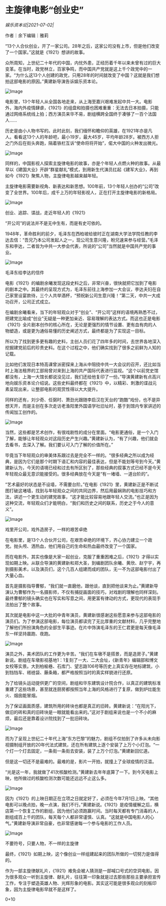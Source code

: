 # 主旋律电影“创业史”

*娱乐资本论|2021-07-02|*

作者｜余下编辑｜雅莉

“13个人合伙创业，开了一家公司。28年之后，这家公司没有上市，但是他们改变了一个国家。”这就是《1921》想讲的故事。

众所周知，上世纪二十年代的中国，内忧外患，正经历着千年以来未曾有过的巨大变革。在当时，政党林立，百家争鸣，而中国共产党就是这上千个政党中的一家。“为什么这13个人创建的政党，只用28年的时间就改变了中国？这就是我们想拍这部电影的原因。”黄建新导演告诉娱乐资本论。

![Image](https://mmbiz.qpic.cn/mmbiz_jpg/jNZszpkibXx8YbbfQ1ItYiak0K1MCwye5VqWklYTF5w5O41UsDHMm1xNzHGOnibPvYbTxQBP4ljZ8BfhBhdVah7vA/640?wx_fmt=jpeg&tp=webp&wxfrom=5&wx_lazy=1&wx_co=1)

电影里，13个年轻人从全国各地走来，从上海至嘉兴艰难发起中共一大。电影外，海内外疫情肆虐，《1921》的组盘和拍摄也困难重重：无法去日本拍摄，只能通过网络系统线上拍；西方演员来华不易，剧组横跨全国终于凑够了一百个法国人……

历史是由小人物书写的。此时此刻，我们缅怀和瞻仰的英雄，在1921年亦是凡人。看看这13个人的年龄吧，最小19岁，最大45岁，平均年龄28岁。被西方人拒之门外后在街头奔跑，隔着铁栏互诉“使命将将开始”，偌大中国的火种发出微光。

![Image](https://mmbiz.qpic.cn/mmbiz_jpg/jNZszpkibXx8YbbfQ1ItYiak0K1MCwye5VbiaS9K4j3HvdKib4T9SUNuzd8VcukBqVEmQa8yb6S8IsmgwQeK12B70A/640?wx_fmt=jpeg&tp=webp&wxfrom=5&wx_lazy=1&wx_co=1)

同样的，中国影视人探索主旋律电影的故事，亦是个年轻人点燃火种的故事。从最早以《建国大业》开辟“群星献礼”模式，到用新生代演员扛起《建军大业》，再到如今《1921》聚焦人物，主旋律电影越来越年轻。

主旋律电影需要新视角、新表达和新思想。100年前，13个年轻人创办的“公司”改变了全世界。100年后，成千上万的年轻影视人，正在打开主旋律电影的新格局。

![Image](https://mmbiz.qpic.cn/mmbiz_png/jNZszpkibXx8r0eeusveAtyj98pKeBEz7tMuAmiadsyvAk4l30TZvmgP03RGX0iaosuL5yVawsdblYqeWUcOTHYoQ/640?wx_fmt=png&tp=webp&wxfrom=5&wx_lazy=1&wx_co=1)

创业、追踪、谍战，走近年轻人的《1921》

“开公司”的说法并不是无中生有，而是有史可依的。

1948年，革命胜利的前夕，毛泽东在西柏坡给彼时正在湖南大学法学院任教的李达去信：“吾兄乃本公司发起人之一，现公司生意兴隆，盼兄速来参与经营。”毛泽东和李达，二者皆为中共一大参会代表，所说的“公司”当然就是中国共产党的事业。

![Image](https://mmbiz.qpic.cn/mmbiz_jpg/jNZszpkibXx8YbbfQ1ItYiak0K1MCwye5VK2DMRTXliatRibbCCricMSibECXRvsjEZJI0Fsv3ibHSvibmY6SKFohOfnrg/640?wx_fmt=jpeg&tp=webp&wxfrom=5&wx_lazy=1&wx_co=1)

毛泽东给李达的信件

电影《1921》的编剧余曦发现这段史料之后，非常兴奋，很快就把它加到了电影的剧本之中。其最终的呈现方式为，毛泽东前往上海参加一大会议，李达夫妇在自己家里设宴款待，三个人共举酒杯，“预祝新公司生意兴隆！”第二天，中共一大成功召开，公司正式成立。

在编剧余曦看来，当下的年轻观众对于“创业”、“开公司”这样的语境再熟悉不过，把建党比喻成“创业”无疑是一种更加亲近、容易理解的表达方式。而这也正是电影《1921》全片剧本创作的核心所在，无论是更强烈的情节设置、更有血有肉的人物塑造，或是更为通俗易懂的历史阐述方式，最终都是为了实现这一目标。

所以为了找到更多更有趣的史料，主创人员们花了四年多的时间，去世界各地深入挖掘建党前后的珍贵史料。在这个过程之中，他们确实找到了很多之前鲜为人知的记载。

比如他们发现日本特高课曾派密探来上海从中阻挠中共一大会议的召开，还比如当时上海法租界的工部局曾对来到上海的共产国际代表进行监视。“这个以前党史馆都没有，上海一大馆长都说没见过，我们还给他复印了一份。”导演黄建新有点高兴地向娱乐资本论介绍说。这些史料最终都在《1921》中，以精彩、刺激的谍战元素呈现出来，让整部电影的观赏性得以大大提升。

同样的还有，刘少奇、任弼时、萧劲光跟随李启汉在天台的“跑酷”戏份，也不是异想天开，而是主创在多次走访老渔阳里外国语学社旧址时，基于到馆内专家讲述的传闻加工创作的。

![Image](https://mmbiz.qpic.cn/mmbiz_jpg/jNZszpkibXx8YbbfQ1ItYiak0K1MCwye5V4T1qGyRmyOPYrvQHRUNacic4C7wRBjOPQdrCC1CXn2v4LrPanCbT6uQ/640?wx_fmt=jpeg&tp=webp&wxfrom=5&wx_lazy=1&wx_co=1)

当然，这些都是艺术创作，有很戏剧性的成分在里面。“电影更通俗，是一个入门了解，能够让年轻观众对这段历史产生兴趣。”黄建新认为，“有了兴趣，他们就会去看书，去深入了解。我们要认可入门了解的价值所在。”

毕竟当下年轻观众的审美体系跟过去是完全不一样的。“很多经典之所以成为经典，是因为它们是那个时期下语汇和内容的最佳表达，但是不能划等号到今天。”黄建新认为，今天的语境已经和过去有所区别了，那些经典的叙事方式已经不是今天年轻观众最无意识能接受的。很多经典放在今天是“有一堵墙、一道台阶的”。

“艺术最好的状态是不设墙，不需要台阶。”在电影《1921》里，黄建新正是不断试图打破这堵墙，找到与年轻观众之间的共同边界，然后用最娴熟的电影技巧和方法，讲述一个更生动的建党故事，“这才能比较容易地跟年轻人交流。”也正是因为这种交流，年轻观众们才能明白，“我们和历史之间的联系，历史之于今人的意义”。

![Image](https://mmbiz.qpic.cn/mmbiz_png/jNZszpkibXx8r0eeusveAtyj98pKeBEz7ejDSZf97dAE3mMYqSpwDp0blV0YsOONibSOjLz8EycRV8uxj7xc8QIg/640?wx_fmt=png&tp=webp&wxfrom=5&wx_lazy=1&wx_co=1)

戏里开公司，戏外造房子，一样的艰苦卓绝

在电影里，是13个人合伙开公司，在艰苦卓绝的环境下，齐心协力建立一个政党。抛头颅、洒热血，他们用自己的生命和热血最终改变了一个国家。

而在电影外，其实也像是大家一起创业，克服了重重困难之后，《1921》才得以实现如期上映。从联合导演的黄建新和郑大圣，到编剧团队余曦、黄欣、赵宁宇，再到摄影美术，以及演员们，这个几百人组建而成的团队，无一不为这部电影付出了大量心血。

首先是摄影指导曹郁，“我们就一直磨他，跟他谈，直到把他谈来为止。”黄建新导演认为曹郁作为一名摄影师，不仅有捕捉画面的技巧，对戏剧的理解也同样深刻。最终曹郁的镜头确实也在写实和写意之间，用更富有律动的方式，更现代的表现手法拍出了整个故事。

其次就是电影中这一大批的中青年演员，黄建新很感谢这些愿意来参与这部电影的演员们。为了参演这部电影，每位演员都读完了无比厚重的文献材料，几乎完整地了解他们所扮演角色的全部生平事迹。在片中饰演毛泽东的王仁君更是每天像毛泽东一样坚持晨跑、夜跑。

![Image](https://mmbiz.qpic.cn/mmbiz_gif/jNZszpkibXx8YbbfQ1ItYiak0K1MCwye5VMMXuW0RISMfrYkxUStAw1pSOSYPib5GYC4icia5icoZdAUJmbf8icnfe7ZQ/640?wx_fmt=gif&tp=webp&wxfrom=5&wx_lazy=1)

演员之外，美术团队的工作更为辛苦。“我们在车墩不是搭景，而是造房子。”黄建新说。剧组在车墩影视基地1：1复刻了一大、二大会址，《新青年》编辑部和博文女校等实景。大到柏榆巷、石库门、望志路106号等历史上真实存在地标建筑，小到铛铛车、褡裢袋、藤条箱，都严格按照当时的真实样貌进行还原。

为了给镜头运动提供更广的空间，剧组和华东建筑设计院合作，以真正的建筑标准重建了这些场景，甚至就连厨房都按照当年上海的风格进行了复原，做到炉灶能生火、烟囱能冒烟。

为了保证画面质感，建筑所用的砖块也都是真正的旧砖。黄建新说：“在阳光下，做旧的砖和真的旧砖块是一眼就能看出来的。”这对于剧组来说也是一个不小的麻烦，最后还是靠着设计院找到了一批旧砖块。

![Image](https://mmbiz.qpic.cn/mmbiz_jpg/jNZszpkibXx8YbbfQ1ItYiak0K1MCwye5V3akM5u2J3TGFP8DjZVtwP74BlEAG1ev0ia5bfm6RrvoP60kjT6HBRYA/640?wx_fmt=jpeg&tp=webp&wxfrom=5&wx_lazy=1&wx_co=1)

而为了呈现上世纪二十年代上海“东方巴黎”的魅力，剧组不仅拍到了许多从未向影视摄制组开放的20年代法式建筑，还在所有建筑上逐个安装了上万个小灯泡。“一个灯一个灯去固定，一条街一条街去安装，装了上万个灯泡。”黄建新回忆道。

但是这一切还不是最难的。最难的是，影片一开拍，就撞上了全球疫情的泛滥。

“光是这一年，我就做了41次核酸检测。”黄建新去年年底算了一下。到今天电影上映，他所做过的核酸检测次数可能还远远不止这么多。

![Image](https://mmbiz.qpic.cn/mmbiz_jpg/jNZszpkibXx8YbbfQ1ItYiak0K1MCwye5VxGakRW0kQZBY2m2yyWaGpicic7xGlwUvicAqvM5FFrict6H8icQpkvnibLRg/640?wx_fmt=jpeg&tp=webp&wxfrom=5&wx_lazy=1&wx_co=1)

因为《1921》的上映日期正在立项之日就定好了，必须在今年7月1日上映。“其他电影可以晚点拍，晚一点演，我们不行。”黄建新说。《1921》是疫情缓解之后，横店第一个恢复工作的剧组，因为他们必须跑赢时间。当时每天都有专门消毒的人，剧组成百上千的团队，每天每个人都非常谨慎、认真。“这就是中国电影人的心气。”黄建新导演非常自豪，也非常感谢每一个参与电影的工作人员。

![Image](https://mmbiz.qpic.cn/mmbiz_png/jNZszpkibXx8r0eeusveAtyj98pKeBEz7gMbSIRF8ujdpJibC3CLgiaEEY6kJq4YuKUC4cv1ZG4kjEVEHhs35Zn3Q/640?wx_fmt=png&tp=webp&wxfrom=5&wx_lazy=1&wx_co=1)

不要符号，只要人物，不一样的主旋律

最终，《1921》如期上映，这个像创业一样组建起来的团队所做的一切努力是值得的。

作为一部主旋律献礼片，《1921》难免会被人猜测是一部喊口号式的空洞电影。因为很多观众一听到主旋律、献礼片，往往第一印象就是过去那些那些主要承担宣传工作，专注于塑造英雄人物、光辉形象的电影。其实这可能是很多观众的刻板印象，因为主旋律电影早就不是这样了。

0+10

